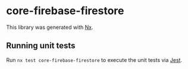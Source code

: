 # core-firebase-firestore

This library was generated with [Nx](https://nx.dev).

## Running unit tests

Run `nx test core-firebase-firestore` to execute the unit tests via [Jest](https://jestjs.io).
